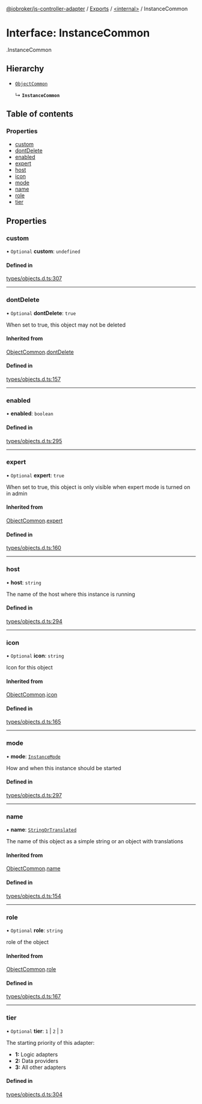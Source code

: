 [@iobroker/js-controller-adapter](../README.md) / [Exports](../modules.md) / [<internal\>](../modules/internal_.md) / InstanceCommon

# Interface: InstanceCommon

[<internal>](../modules/internal_.md).InstanceCommon

## Hierarchy

- [`ObjectCommon`](internal_.ObjectCommon.md)

  ↳ **`InstanceCommon`**

## Table of contents

### Properties

- [custom](internal_.InstanceCommon.md#custom)
- [dontDelete](internal_.InstanceCommon.md#dontdelete)
- [enabled](internal_.InstanceCommon.md#enabled)
- [expert](internal_.InstanceCommon.md#expert)
- [host](internal_.InstanceCommon.md#host)
- [icon](internal_.InstanceCommon.md#icon)
- [mode](internal_.InstanceCommon.md#mode)
- [name](internal_.InstanceCommon.md#name)
- [role](internal_.InstanceCommon.md#role)
- [tier](internal_.InstanceCommon.md#tier)

## Properties

### custom

• `Optional` **custom**: `undefined`

#### Defined in

[types/objects.d.ts:307](https://github.com/ioBroker/ioBroker.js-controller/blob/9c08dda8/packages/types/objects.d.ts#L307)

___

### dontDelete

• `Optional` **dontDelete**: ``true``

When set to true, this object may not be deleted

#### Inherited from

[ObjectCommon](internal_.ObjectCommon.md).[dontDelete](internal_.ObjectCommon.md#dontdelete)

#### Defined in

[types/objects.d.ts:157](https://github.com/ioBroker/ioBroker.js-controller/blob/9c08dda8/packages/types/objects.d.ts#L157)

___

### enabled

• **enabled**: `boolean`

#### Defined in

[types/objects.d.ts:295](https://github.com/ioBroker/ioBroker.js-controller/blob/9c08dda8/packages/types/objects.d.ts#L295)

___

### expert

• `Optional` **expert**: ``true``

When set to true, this object is only visible when expert mode is turned on in admin

#### Inherited from

[ObjectCommon](internal_.ObjectCommon.md).[expert](internal_.ObjectCommon.md#expert)

#### Defined in

[types/objects.d.ts:160](https://github.com/ioBroker/ioBroker.js-controller/blob/9c08dda8/packages/types/objects.d.ts#L160)

___

### host

• **host**: `string`

The name of the host where this instance is running

#### Defined in

[types/objects.d.ts:294](https://github.com/ioBroker/ioBroker.js-controller/blob/9c08dda8/packages/types/objects.d.ts#L294)

___

### icon

• `Optional` **icon**: `string`

Icon for this object

#### Inherited from

[ObjectCommon](internal_.ObjectCommon.md).[icon](internal_.ObjectCommon.md#icon)

#### Defined in

[types/objects.d.ts:165](https://github.com/ioBroker/ioBroker.js-controller/blob/9c08dda8/packages/types/objects.d.ts#L165)

___

### mode

• **mode**: [`InstanceMode`](../modules/internal_.md#instancemode)

How and when this instance should be started

#### Defined in

[types/objects.d.ts:297](https://github.com/ioBroker/ioBroker.js-controller/blob/9c08dda8/packages/types/objects.d.ts#L297)

___

### name

• **name**: [`StringOrTranslated`](../modules/internal_.md#stringortranslated)

The name of this object as a simple string or an object with translations

#### Inherited from

[ObjectCommon](internal_.ObjectCommon.md).[name](internal_.ObjectCommon.md#name)

#### Defined in

[types/objects.d.ts:154](https://github.com/ioBroker/ioBroker.js-controller/blob/9c08dda8/packages/types/objects.d.ts#L154)

___

### role

• `Optional` **role**: `string`

role of the object

#### Inherited from

[ObjectCommon](internal_.ObjectCommon.md).[role](internal_.ObjectCommon.md#role)

#### Defined in

[types/objects.d.ts:167](https://github.com/ioBroker/ioBroker.js-controller/blob/9c08dda8/packages/types/objects.d.ts#L167)

___

### tier

• `Optional` **tier**: ``1`` \| ``2`` \| ``3``

The starting priority of this adapter:
- **1:** Logic adapters
- **2:** Data providers
- **3:** All other adapters

#### Defined in

[types/objects.d.ts:304](https://github.com/ioBroker/ioBroker.js-controller/blob/9c08dda8/packages/types/objects.d.ts#L304)
